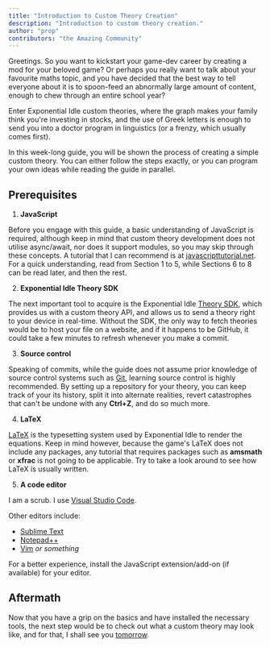 ```yaml
---
title: "Introduction to Custom Theory Creation"
description: "Introduction to custom theory creation."
author: "prop"
contributors: "the Amazing Community"
---
```


Greetings. So you want to kickstart your game-dev career by creating a mod for your beloved game? Or perhaps you really want to talk about your favourite maths topic, and you have decided that the best way to tell everyone about it is to spoon-feed an abnormally large amount of content, enough to chew through an entire school year?

Enter Exponential Idle custom theories, where the graph makes your family think you're investing in stocks, and the use of Greek letters is enough to send you into a doctor program in linguistics (or a frenzy, which usually comes first).

In this week-long guide, you will be shown the process of creating a simple custom theory. You can either follow the steps exactly, or you can program your own ideas while reading the guide in parallel.

## Prerequisites

1. **JavaScript**

Before you engage with this guide, a basic understanding of JavaScript is required, although keep in mind that custom theory development does not utilise async/await, nor does it support modules, so you may skip through these concepts. A tutorial that I can recommend is at [javascripttutorial.net](https://www.javascripttutorial.net/). For a quick understanding, read from Section 1 to 5, while Sections 6 to 8 can be read later, and then the rest.

2. **Exponential Idle Theory SDK**

The next important tool to acquire is the Exponential Idle [Theory SDK](https://github.com/conicgames/theory-sdk), which provides us with a custom theory API, and allows us to send a theory right to your device in real-time. Without the SDK, the only way to fetch theories would be to host your file on a website, and if it happens to be GitHub, it could take a few minutes to refresh whenever you make a commit.

3. **Source control**

Speaking of commits, while the guide does not assume prior knowledge of source control systems such as [Git](https://git-scm.com/), learning source control is highly recommended. By setting up a repository for your theory, you can keep track of your its history, split it into alternate realities, revert catastrophes that can't be undone with any **Ctrl+Z**, and do so much more.

4. **LaTeX**

[LaTeX](https://www.latex-project.org/) is the typesetting system used by Exponential Idle to render the equations. Keep in mind however, because the game's LaTeX does not include any packages, any tutorial that requires packages such as **amsmath** or **xfrac** is not going to be applicable. Try to take a look around to see how LaTeX is usually written.

5. **A code editor**

I am a scrub. I use [Visual Studio Code](https://code.visualstudio.com/).

Other editors include:
- [Sublime Text](https://www.sublimetext.com/)
- [Notepad++](https://notepad-plus-plus.org/)
- [Vim](https://www.vim.org/) *or something*

For a better experience, install the JavaScript extension/add-on (if available) for your editor.

## Aftermath

Now that you have a grip on the basics and have installed the necessary tools, the next step would be to check out what a custom theory may look like, and for that, I shall see you [tomorrow](../day-1/).
